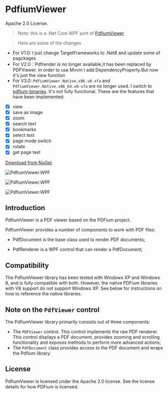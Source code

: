 # PdfiumViewer

Apache 2.0 License.

> Note: this is a .Net Core WPF port of [PdfiumViewer](https://github.com/bezzad/PdfiumViewer)

> Here are some of the changes

- For V1.0: I just change TargetFrameworks to .Net8 and update some of pagckages
- For V2.0：Pdfrender is no longer available,it has been replaced by PDFViewer. In order to use Mvvm I add DependencyProperty.But now it's just the view function
- For V3.0: `PdfiumViewer.Native.x86.v8-xfa` and `PdfiumViewer.Native.x86_64.v8-xfa` are no longer used. I switch to [pdfium-binaries](https://github.com/bblanchon/pdfium-binaries). It's not fully functional. These are the features that have been implemented:

- [x] view
- [x] save as image
- [x] zoom
- [x] search text
- [x] bookmarks
- [x] select text
- [x] page mode switch
- [x] rotate
- [x] get page text

[Download from NuGet](https://www.nuget.org/packages/PdfiumViewer.Net.WPF).

![PdfiumViewer.WPF](https://raw.githubusercontent.com/vrjure/PdfiumViewer/master/screenshot.png)

![PdfiumViewer.WPF](https://raw.githubusercontent.com/vrjure/PdfiumViewer/master/screenshot2.png)

![PdfiumViewer.WPF](https://raw.githubusercontent.com/vrjure/PdfiumViewer/master/screenshot3.png)

## Introduction

PdfiumViewer is a PDF viewer based on the PDFium project.

PdfiumViewer provides a number of components to work with PDF files:

* PdfDocument is the base class used to render PDF documents;

* PdfRenderer is a WPF control that can render a PdfDocument;

## Compatibility

The PdfiumViewer library has been tested with Windows XP and Windows 8, and
is fully compatible with both. However, the native PDFium libraries with V8
support do not support Windows XP. See below for instructions on how to
reference the native libraries.

## Note on the `PdfViewer` control

The PdfiumViewer library primarily consists out of three components:

* The `PDFViewer` control. This control implements the raw PDF renderer.
  This control displays a PDF document, provides zooming and scrolling
  functionality and exposes methods to perform more advanced actions;
* The `PdfDocument` class provides access to the PDF document and wraps
  the Pdfium library.

## License

PdfiumViewer is licensed under the Apache 2.0 license. See the license details for how PDFium is licensed.